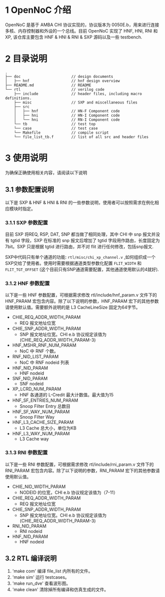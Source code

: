 # 1 OpenNoC 介绍

OpenNoC 是基于 AMBA CHI 协议实现的，协议版本为 0050E.b，用来进行连接多核、内存控制器和外设的一个总线。目前 OpenNoC 实现了 HNF, HNI, RNI 和 XP, 该仓库主要包含 HNF & HNI & RNI & SXP 源码以及一些 testbench.

# 2 目录说明
```
.
├── doc                       // design documents
│   ├── hnf                   // hnf design overview
├── README.md                 // README
└── rtl                       // verilog code
    ├── include               // header files, including macro definitions.
    ├── misc                  // SXP and miscellaneous files
    ├── src                   
    │   ├── hnf               // HN-F Component code
    │   ├── hni               // HN-I Component code
    │   └── hni               // RN-I Component code
    └── tb                    // test top
    └── case                  // test case
    └── Makefile              // compile script
    └── file_list_tb.f        // list of all src and header files

```
# 3 使用说明
  为确保正确使用相关内容，请阅读以下说明
## 3.1 参数配置说明
  以下是 SXP & HNF & HNI & RNI 的一些参数说明，使用者可以按照需求在例化相应模块时指定。
### 3.1.1 SXP 参数配置

目前 SXP 将REQ, RSP, DAT, SNP 都当做了相同处理，其中 CHI 中 snp 报文并没有 tgtid 字段，SXP 在标准的 snp 报文后增加了 tgtid 字段用作路由，长度固定为7bit。SXP 只是根据 tgtid 进行路由，并不对 flit 进行任何修改，包括snp报文.

SXP中代码只有单个通道的功能: `rtl/misc/chi_xp_channel.v` ,如何组织成一个SXP交给了使用者。使用时需要根据通道类型参数化配置 `FLIT_WIDTH` 和 `FLIT_TGT_OFFSET` (这个目前只有SNP通道需要配置，其他通道使用默认的4就好).

### 3.1.2 HNF 参数配置
以下是一些 HNF 参数配置，可根据需求修改 rtl/include/hnf_param.v 文件下的 HNF_PARAM 宏包含内容。除了以下说明的参数，HNF_PARAM 宏下的其他参数请使用默认值。需要额外说明的是 L3 CacheLineSize 固定为64字节。

* CHIE_REQ_ADDR_WIDTH_PARAM
  * REQ 报文地址位宽
* CHIE_SNP_ADDR_WIDTH_PARAM
  * SNP 报文地址位宽。CHI e.b 协议规定该值为 (CHIE_REQ_ADDR_WIDTH_PARAM-3)
* HNF_MSHR_RNF_NUM_PARAM
  * NoC 中 RNF 个数。
* RNF_NID_LIST_PARAM
  * NoC 中 RNF nodeid 列表
* HNF_NID_PARAM
  * HNF nodeid
* SNF_NID_PARAM
  * SNF nodeid
* XP_LCRD_NUM_PARAM
  * HNF 各通道的 L-Credit 最大计数值。最大值为15
* HNF_SF_ENTRIES_NUM_PARAM
  * Snoop Filter Entry 总数目
* HNF_SF_WAY_NUM_PARAM
  * Snoop Filter Way
* HNF_L3_CACHE_SIZE_PARAM
  * L3 Cache 总大小，单位为KB
* HNF_L3_WAY_NUM_PARAM
  * L3 Cache way

### 3.1.3 RNI 参数配置
以下是一些 RNI 参数配置，可根据需求修改 rtl/include/rni_param.v 文件下的 RNI_PARAM 宏包含内容。除了以下说明的参数，RNI_PARAM 宏下的其他参数请使用默认值。

* CHIE_NID_WIDTH_PARAM
  * NODEID 的位宽，CHI e.b 协议规定该值为（7-11）
* CHIE_REQ_ADDR_WIDTH_PARAM
  * REQ 报文地址位宽
* CHIE_SNP_ADDR_WIDTH_PARAM
  * SNP 报文地址位宽。CHI e.b 协议规定该值为 (CHIE_REQ_ADDR_WIDTH_PARAM-3)
* RNI_NID_PARAM
  * RNI nodeid
* HNF_NID_PARAM
  * HNF nodeid

## 3.2 RTL 编译说明
1. 'make com' 编译 file_list 内所有的文件。
2. 'make sim' 运行 testcases。
3. 'make run_dve' 查看波形图。
4. 'make clean' 清除掉所有编译和仿真生成的文件。
